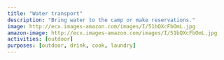 ```yaml
---
title: "Water transport"
description: "Bring water to the camp or make reservations."
image: http://ecx.images-amazon.com/images/I/51bQXcFbOmL.jpg
amazon-image: http://ecx.images-amazon.com/images/I/51bQXcFbOmL.jpg
activities: [outdoor]
purposes: [outdoor, drink, cook, laundry]
---
```

